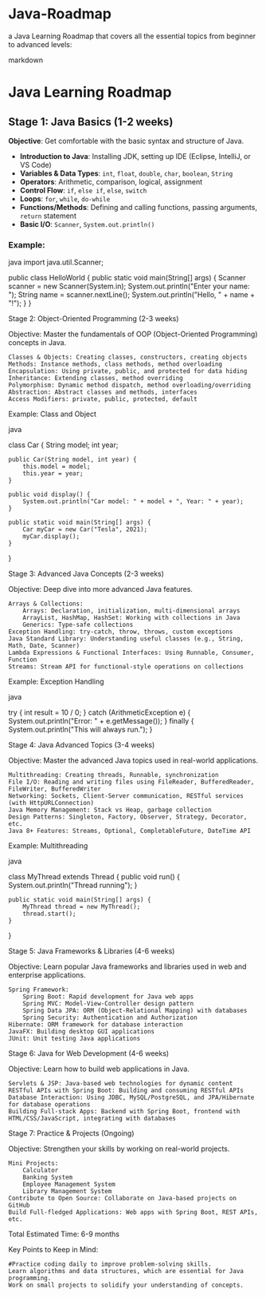 # Java-Roadmap
a Java Learning Roadmap that covers all the essential topics from beginner to advanced levels:

markdown

# Java Learning Roadmap

## Stage 1: Java Basics (1-2 weeks)
**Objective**: Get comfortable with the basic syntax and structure of Java.
- **Introduction to Java**: Installing JDK, setting up IDE (Eclipse, IntelliJ, or VS Code)
- **Variables & Data Types**: `int`, `float`, `double`, `char`, `boolean`, `String`
- **Operators**: Arithmetic, comparison, logical, assignment
- **Control Flow**: `if`, `else if`, `else`, `switch`
- **Loops**: `for`, `while`, `do-while`
- **Functions/Methods**: Defining and calling functions, passing arguments, `return` statement
- **Basic I/O**: `Scanner`, `System.out.println()`

### Example:
java
import java.util.Scanner;

public class HelloWorld {
    public static void main(String[] args) {
        Scanner scanner = new Scanner(System.in);
        System.out.println("Enter your name: ");
        String name = scanner.nextLine();
        System.out.println("Hello, " + name + "!");
    }
}

Stage 2: Object-Oriented Programming (2-3 weeks)

Objective: Master the fundamentals of OOP (Object-Oriented Programming) concepts in Java.

    Classes & Objects: Creating classes, constructors, creating objects
    Methods: Instance methods, class methods, method overloading
    Encapsulation: Using private, public, and protected for data hiding
    Inheritance: Extending classes, method overriding
    Polymorphism: Dynamic method dispatch, method overloading/overriding
    Abstraction: Abstract classes and methods, interfaces
    Access Modifiers: private, public, protected, default

Example: Class and Object

java

class Car {
    String model;
    int year;

    public Car(String model, int year) {
        this.model = model;
        this.year = year;
    }

    public void display() {
        System.out.println("Car model: " + model + ", Year: " + year);
    }

    public static void main(String[] args) {
        Car myCar = new Car("Tesla", 2021);
        myCar.display();
    }
}

Stage 3: Advanced Java Concepts (2-3 weeks)

Objective: Deep dive into more advanced Java features.

    Arrays & Collections:
        Arrays: Declaration, initialization, multi-dimensional arrays
        ArrayList, HashMap, HashSet: Working with collections in Java
        Generics: Type-safe collections
    Exception Handling: try-catch, throw, throws, custom exceptions
    Java Standard Library: Understanding useful classes (e.g., String, Math, Date, Scanner)
    Lambda Expressions & Functional Interfaces: Using Runnable, Consumer, Function
    Streams: Stream API for functional-style operations on collections

Example: Exception Handling

java

try {
    int result = 10 / 0;
} catch (ArithmeticException e) {
    System.out.println("Error: " + e.getMessage());
} finally {
    System.out.println("This will always run.");
}

Stage 4: Java Advanced Topics (3-4 weeks)

Objective: Master the advanced Java topics used in real-world applications.

    Multithreading: Creating threads, Runnable, synchronization
    File I/O: Reading and writing files using FileReader, BufferedReader, FileWriter, BufferedWriter
    Networking: Sockets, Client-Server communication, RESTful services (with HttpURLConnection)
    Java Memory Management: Stack vs Heap, garbage collection
    Design Patterns: Singleton, Factory, Observer, Strategy, Decorator, etc.
    Java 8+ Features: Streams, Optional, CompletableFuture, DateTime API

Example: Multithreading

java

class MyThread extends Thread {
    public void run() {
        System.out.println("Thread running");
    }

    public static void main(String[] args) {
        MyThread thread = new MyThread();
        thread.start();
    }
}

Stage 5: Java Frameworks & Libraries (4-6 weeks)

Objective: Learn popular Java frameworks and libraries used in web and enterprise applications.

    Spring Framework:
        Spring Boot: Rapid development for Java web apps
        Spring MVC: Model-View-Controller design pattern
        Spring Data JPA: ORM (Object-Relational Mapping) with databases
        Spring Security: Authentication and Authorization
    Hibernate: ORM framework for database interaction
    JavaFX: Building desktop GUI applications
    JUnit: Unit testing Java applications

Stage 6: Java for Web Development (4-6 weeks)

Objective: Learn how to build web applications in Java.

    Servlets & JSP: Java-based web technologies for dynamic content
    RESTful APIs with Spring Boot: Building and consuming RESTful APIs
    Database Interaction: Using JDBC, MySQL/PostgreSQL, and JPA/Hibernate for database operations
    Building Full-stack Apps: Backend with Spring Boot, frontend with HTML/CSS/JavaScript, integrating with databases

Stage 7: Practice & Projects (Ongoing)

Objective: Strengthen your skills by working on real-world projects.

    Mini Projects:
        Calculator
        Banking System
        Employee Management System
        Library Management System
    Contribute to Open Source: Collaborate on Java-based projects on GitHub
    Build Full-fledged Applications: Web apps with Spring Boot, REST APIs, etc.

Total Estimated Time: 6-9 months

Key Points to Keep in Mind:

    #Practice coding daily to improve problem-solving skills.
    Learn algorithms and data structures, which are essential for Java programming.
    Work on small projects to solidify your understanding of concepts.
